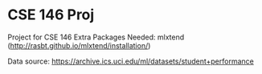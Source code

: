 # CSE 146 Proj
Project for CSE 146
Extra Packages Needed: mlxtend (http://rasbt.github.io/mlxtend/installation/)

Data source: https://archive.ics.uci.edu/ml/datasets/student+performance
